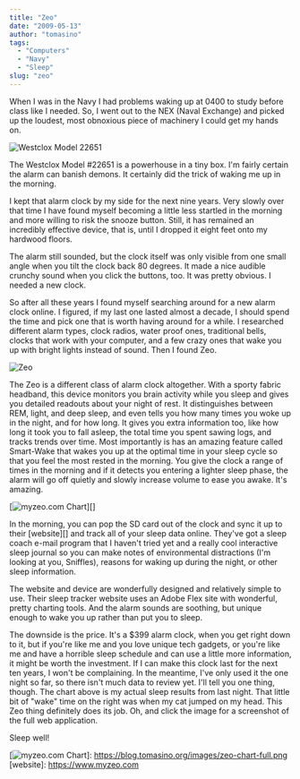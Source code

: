 ```yaml
---
title: "Zeo"
date: "2009-05-13"
author: "tomasino"
tags:
  - "Computers"
  - "Navy"
  - "Sleep"
slug: "zeo"
---
```


When I was in the Navy I had problems waking up at 0400 to study before
class like I needed. So, I went out to the NEX (Naval Exchange) and
picked up the loudest, most obnoxious piece of machinery I could get my
hands on.

![Westclox Model 22651][]

The Westclox Model \#22651 is a powerhouse in a tiny box. I'm fairly
certain the alarm can banish demons. It certainly did the trick of
waking me up in the morning.

I kept that alarm clock by my side for the next nine years. Very slowly
over that time I have found myself becoming a little less startled in
the morning and more willing to risk the snooze button. Still, it has
remained an incredibly effective device, that is, until I dropped it
eight feet onto my hardwood floors.

The alarm still sounded, but the clock itself was only visible from one
small angle when you tilt the clock back 80 degrees. It made a nice
audible crunchy sound when you click the buttons, too. It was pretty
obvious. I needed a new clock.

So after all these years I found myself searching around for a new alarm
clock online. I figured, if my last one lasted almost a decade, I should
spend the time and pick one that is worth having around for a while. I
researched different alarm types, clock radios, water proof ones,
traditional bells, clocks that work with your computer, and a few crazy
ones that wake you up with bright lights instead of sound. Then I found
Zeo.

![Zeo][]

The Zeo is a different class of alarm clock altogether. With a sporty
fabric headband, this device monitors you brain activity while you sleep
and gives you detailed readouts about your night of rest. It
distinguishes between REM, light, and deep sleep, and even tells you how
many times you woke up in the night, and for how long. It gives you
extra information too, like how long it took you to fall asleep, the
total time you spent sawing logs, and tracks trends over time. Most
importantly is has an amazing feature called Smart-Wake that wakes you
up at the optimal time in your sleep cycle so that you feel the most
rested in the morning. You give the clock a range of times in the
morning and if it detects you entering a lighter sleep phase, the alarm
will go off quietly and slowly increase volume to ease you awake. It's
amazing.

[![myzeo.com Chart][]][]

In the morning, you can pop the SD card out of the clock and sync it up
to their [website][] and track all of your sleep data online. They've
got a sleep coach e-mail program that I haven't tried yet and a really
cool interactive sleep journal so you can make notes of environmental
distractions (I'm looking at you, Sniffles), reasons for waking up
during the night, or other sleep information.

The website and device are wonderfully designed and relatively simple to
use. Their sleep tracker website uses an Adobe Flex site with wonderful,
pretty charting tools. And the alarm sounds are soothing, but unique
enough to wake you up rather than put you to sleep.

The downside is the price. It's a \$399 alarm clock, when you get right
down to it, but if you're like me and you love unique tech gadgets, or
you're like me and have a horrible sleep schedule and can use a little
more information, it might be worth the investment. If I can make this
clock last for the next ten years, I won't be complaining. In the
meantime, I've only used it the one night so far, so there isn't much
data to review yet. I'll tell you one thing, though. The chart above is
my actual sleep results from last night. That little bit of "wake" time
on the right was when my cat jumped on my head. This Zeo thing
definitely does its job. Oh, and click the image for a screenshot of the
full web application.

Sleep well!

  [Westclox Model 22651]: https://blog.tomasino.org/images/westclox-22651.jpg
  [Zeo]: https://blog.tomasino.org/images/zeo.jpg
  [myzeo.com Chart]: https://blog.tomasino.org/images/zeo-chart.png
  [![myzeo.com Chart][]]: https://blog.tomasino.org/images/zeo-chart-full.png
  [website]: https://www.myzeo.com

